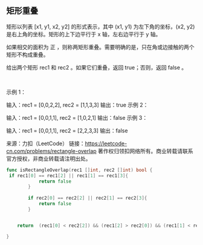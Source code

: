 ## 矩形重叠

矩形以列表 [x1, y1, x2, y2] 的形式表示，其中 (x1, y1) 为左下角的坐标，(x2, y2) 是右上角的坐标。矩形的上下边平行于 x 轴，左右边平行于 y 轴。

如果相交的面积为 正 ，则称两矩形重叠。需要明确的是，只在角或边接触的两个矩形不构成重叠。

给出两个矩形 rec1 和 rec2 。如果它们重叠，返回 true；否则，返回 false 。

 

示例 1：

输入：rec1 = [0,0,2,2], rec2 = [1,1,3,3]
输出：true
示例 2：

输入：rec1 = [0,0,1,1], rec2 = [1,0,2,1]
输出：false
示例 3：

输入：rec1 = [0,0,1,1], rec2 = [2,2,3,3]
输出：false

来源：力扣（LeetCode）
链接：https://leetcode-cn.com/problems/rectangle-overlap
著作权归领扣网络所有。商业转载请联系官方授权，非商业转载请注明出处。

```go
func isRectangleOverlap(rec1 []int, rec2 []int) bool {
 if rec1[0] == rec1[2] || rec1[1] == rec1[3]{
            return false
        }
            
        if rec2[0] == rec2[2] || rec2[1] == rec2[3]{
            return false
        } 


    return  (rec1[0] < rec2[2]) && (rec1[2] > rec2[0]) && (rec1[1] < rec2[3]) && (rec1[3] > rec2[1])

}
```
